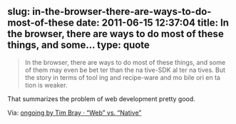 slug: in-the-browser-there-are-ways-to-do-most-of-these
date: 2011-06-15 12:37:04
title: In the browser, there are ways to do most of these things, and some...
type: quote
---

> In the browser, there are ways to do most of these things, and some of them may even be bet ter than the na tive-SDK al ter na tives. But the story in terms of tool ing and recipe-ware and mo bile ori en ta tion is weaker.

That summarizes the problem of web development pretty good. 

 Via: [ongoing by Tim Bray · “Web” vs. “Native”](http://www.tbray.org/ongoing/When/201x/2011/06/14/Native-vs-Web)

